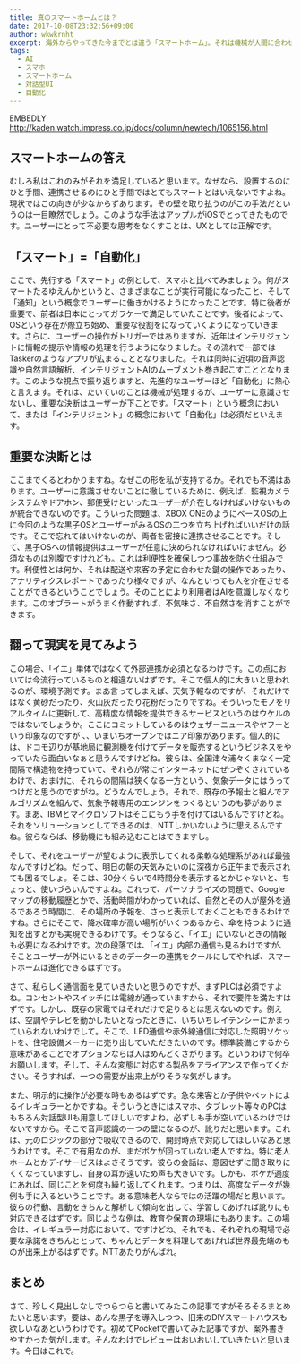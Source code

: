 ```yaml
---
title: 真のスマートホームとは？
date: 2017-10-08T23:32:56+09:00
author: wkwkrnht
excerpt: 海外からやってきた今までとは違う「スマートホーム」。それは機械が人間に合わせるという、願ってもみないものだった。この方向性を実現するために必要なものとは？
tags:
  - AI
  - スマホ
  - スマートホーム
  - 対話型UI
  - 自動化
---
```

EMBEDLY http://kaden.watch.impress.co.jp/docs/column/newtech/1065156.html

## スマートホームの答え

むしろ私はこれのみがそれを満足していると思います。なぜなら、設置するのにひと手間、連携させるのにひと手間ではとてもスマートとはいえないですよね。現状ではこの向きが少なからずあります。その壁を取り払うのがこの手法だというのは一目瞭然でしょう。このような手法はアップルがiOSでとってきたものです。ユーザーにとって不必要な思考をなくすことは、UXとしては正解です。

## 「スマート」=「自動化」

ここで、先行する「スマート」の例として、スマホと比べてみましょう。何がスマートたるゆえんかというと、さまざまなことが実行可能になったこと、そして「通知」という概念でユーザーに働きかけるようになったことです。特に後者が重要で、前者は日本にとってガラケーで満足していたことです。後者によって、OSという存在が際立ち始め、重要な役割をになっていくようになっていきます。さらに、ユーザーの操作がトリガーではありますが、近年はインテリジェントに情報の提示や情報の処理を行うようになりました。その流れで一部ではTaskerのようなアプリが広まることとなりました。それは同時に近頃の音声認識や自然言語解析、インテリジェントAIのムーブメント巻き起こすこととなります。このような視点で振り返りますと、先進的なユーザーほど「自動化」に熱心と言えます。それは、たいていのことは機械が処理するが、ユーザーに意識させないし、重要な決断はユーザーが下ことです。「スマート」という概念において、または「インテリジェント」の概念において「自動化」は必須だといえます。

## 重要な決断とは

ここまでくるとわかりますね。なぜこの形を私が支持するか。それでも不満はあります。ユーザーに意識させないことに徹しているために、例えば、監視カメラシステムやドアホン、郵便受けといったユーザーが介在しなければいけないものが統合できないのです。こういった問題は、XBOX ONEのようにベースOSの上に今回のような黒子OSとユーザーがみるOSの二つを立ち上げればいいだけの話です。そこで忘れてはいけないのが、両者を密接に連携させることです。そして、黒子OSへの情報提供はユーザーが任意に決められなければいけません。必須なものは別腹ですけれども。これは利便性を確保しつつ事故を防ぐ仕組みです。利便性とは何か、それは配送や来客の予定に合わせた鍵の操作であったり、アナリティクスレポートであったり様々ですが、なんといっても人を介在させることができるということでしょう。そのことにより利用者はAIを意識しなくなります。このオブラートがうまく作動すれば、不気味さ、不自然さを消すことができます。

## 翻って現実を見てみよう

この場合、「イエ」単体ではなくて外部連携が必須となるわけです。この点においては今流行っているものと相違ないはずです。そこで個人的に大きいと思われるのが、環境予測です。まあ言ってしまえば、天気予報なのですが、それだけではなく黄砂だったり、火山灰だったり花粉だったりですね。そういったモノをリアルタイムに更新して、高精度な情報を提供できるサービスというのはウケルのではないでしょうか。ここにコミットしているのはウェザーニュースやヤフーという印象なのですが 、、いまいちオープンではニア印象があります。個人的には、ドコモ辺りが基地局に観測機を付けてデータを販売するというビジネスをやっていたら面白いなぁと思うんですけどね。彼らは、全国津々浦々くまなく一定間隔で構造物を持っていて、それらが常にインターネットにぜつぞくされているわけで、おまけに、それらの間隔は狭くなる一方という、気象データにはうってつけだと思うのですがね。どうなんでしょう。それで、既存の予報士と組んでアルゴリズムを組んで、気象予報専用のエンジンをつくるというのも夢があります。まあ、IBMとマイクロソフトはそこにもう手を付けてはいるんですけどね。それをソリューションとしてできるのは、NTTしかいないように思えるんですね。彼らならば、移動機にも組み込むことはできますし。

そして、それをユーザーが望むように表示してくれる柔軟な処理系があれば最強なんですけどね。だって、明日の朝の天気みたいのに深夜から正午まで表示されても困るでしょ。そこは、30分くらいで4時間分を表示するとかじゃないと、ちょっと、使いづらいんですよね。これって、パーソナライズの問題で、Googleマップの移動履歴とかで、活動時間がわかっていれば、自然とその人が屋外を通るであろう時間に、その場所の予報を、さっと表示しておくこともできるわけですね。さらにそこで、降水確率が高い場所がいくつあるから、傘を持つように通知を出すとかも実現できるわけです。そうなると、「イエ」にいないときの情報も必要になるわけです。次の段落では、「イエ」内部の通信も見るわけですが、そことユーザーが外にいるときのデーターの連携をクールにしてやれば、スマートホームは進化できるはずです。

さて、私らしく通信面を見ていきたいと思うのですが、まずPLCは必須ですよね。コンセントやスイッチには電線が通っていますから、それで要件を満たすはずです。しかし、既存の家電ではそれだけで足りるとは思えないのです。例えば、空調やテレビを動かしたいとなったときに、いちいちレイテンシーにかまっていられないわけでして。そこで、LED通信や赤外線通信に対応した照明ソケットを、住宅設備メーカーに売り出していただきたいのです。標準装備とするから意味があることでオプションならば人はめんどくさがります。というわけで何卒お願いします。そして、そんな変態に対応する製品をアライアンスで作ってください。そうすれば、一つの需要が出来上がりそうな気がします。

また、明示的に操作が必要な時もあるはずです。急な来客とか子供やペットによるイレギュラーとかですね。そういうときにはスマホ、タブレット等々のPCはもちろん対話型UIも用意してほしいですよね。必ずしも手が空いているわけではないですから。そこで音声認識の一つの壁になるのが、訛りだと思います。これは、元のロジックの部分で吸収できるので、開封時点で対応してほしいなあと思うわけです。そこで有用なのが、まだボケが回っていない老人ですね。特に老人ホームとかデイサービスはよさそうです。彼らの会話は、意図せずに聞き取りにくくなっていますし、自身の耳が遠いため声も大きいです。しかも、ボケが適度にあれば、同じことを何度も繰り返してくれます。つまりは、高度なデータが幾例も手に入るということです。ある意味老人ならではの活躍の場だと思います。彼らの行動、言動をきちんと解析して傾向を出して、学習してあげれば訛りにも対応できるはずです。同じような例は、教育や保育の現場にもあります。この場合は、イレギュラー対応において、ですけどね。それでも、それぞれの現場で必要な承諾をきちんととって、ちゃんとデータを料理してあげれば世界最先端のものが出来上がるはずです。NTTあたりがんばれ。

## まとめ

さて、珍しく見出しなしでつらつらと書いてみたこの記事ですがそろそろまとめたいと思います。要は、あんな黒子を導入しつつ、旧来のDIYスマートハウスも欲しいなあというわけです。初めてPocketで書いてみた記事ですが、案外書きやすかった気がします。そんなわけでレビューはおいおいしていきたいと思います。今日はこれで。